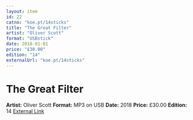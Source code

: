 ```yaml
---
layout: item
id: 22
catno: "koe.pt/14sticks"
title: "The Great Filter"
artist: "Oliver Scott"
format: "USBstick"
date: 2018-01-01
price: "£30.00"
edition: "14"
externalUrl: "koe.pt/14sticks"
---
```


# The Great Filter

**Artist:** Oliver Scott
**Format:** MP3 on USB
**Date:** 2018
**Price:** £30.00
**Edition:** 14
[External Link](koe.pt/14sticks)
